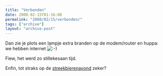 ```yaml
---
title: "Verbonden"
date: 2008-02-15T01:16:08
permalink: "2008/02/15/verbonden/"
tags: ["archive"]
layout: "archive-post"
---
```

Dan zie je plots een lampje extra branden op de modem/router en huppa: we hebben internet ![:-)](http://www.donebysimon.be/blog/wp-includes/images/smilies/icon_smile.gif)

Fiew, het werd zo stillekesaan tijd.

Enfin, tot straks op de [streekbierenavond](http://www.zeescoutsjanbart.be/2008/02/01/streekbieren-avond/ "http://www.zeescoutsjanbart.be/2008/02/01/streekbieren-avond/") zeker?
